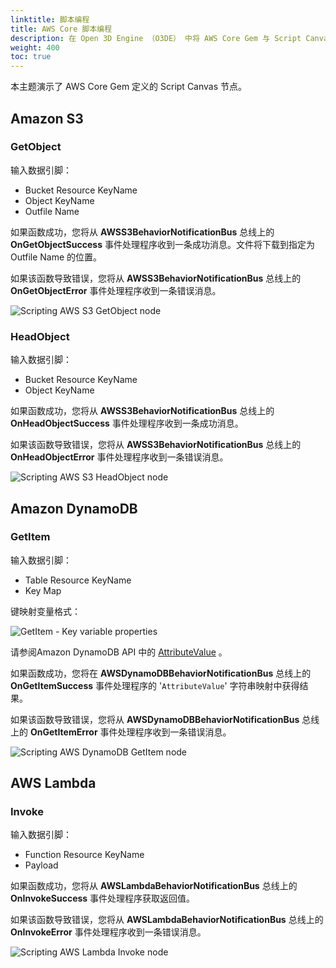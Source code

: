 ```yaml
---
linktitle: 脚本编程
title: AWS Core 脚本编程
description: 在 Open 3D Engine （O3DE） 中将 AWS Core Gem 与 Script Canvas 结合使用的示例。
weight: 400
toc: true
---
```


本主题演示了 AWS Core Gem 定义的 Script Canvas 节点。

## Amazon S3

### GetObject

输入数据引脚：

* Bucket Resource KeyName
* Object KeyName
* Outfile Name

如果函数成功，您将从 **AWSS3BehaviorNotificationBus** 总线上的 **OnGetObjectSuccess** 事件处理程序收到一条成功消息。文件将下载到指定为 Outfile Name 的位置。

如果该函数导致错误，您将从 **AWSS3BehaviorNotificationBus** 总线上的 **OnGetObjectError** 事件处理程序收到一条错误消息。

![Scripting AWS S3 GetObject node](/images/user-guide/gems/reference/aws/aws-core/scripting-s3-get-object.png)

### HeadObject

输入数据引脚：

* Bucket Resource KeyName
* Object KeyName

如果函数成功，您将从 **AWSS3BehaviorNotificationBus** 总线上的 **OnHeadObjectSuccess** 事件处理程序收到一条成功消息。

如果该函数导致错误，您将从 **AWSS3BehaviorNotificationBus** 总线上的 **OnHeadObjectError** 事件处理程序收到一条错误消息。

![Scripting AWS S3 HeadObject node](/images/user-guide/gems/reference/aws/aws-core/scripting-s3-head-object.png)

## Amazon DynamoDB

### GetItem

输入数据引脚：

* Table Resource KeyName
* Key Map

键映射变量格式：

![GetItem - Key variable properties](/images/user-guide/gems/reference/aws/aws-core/scripting-dynamodb-get-item-key-variable.png)

请参阅Amazon DynamoDB API 中的 [AttributeValue](https://docs.aws.amazon.com/amazondynamodb/latest/APIReference/API_AttributeValue.html) 。

如果函数成功，您将在 **AWSDynamoDBBehaviorNotificationBus** 总线上的 **OnGetItemSuccess** 事件处理程序的 '`AttributeValue`' 字符串映射中获得结果。

如果该函数导致错误，您将从 **AWSDynamoDBBehaviorNotificationBus** 总线上的 **OnGetItemError** 事件处理程序收到一条错误消息。

![Scripting AWS DynamoDB GetItem node](/images/user-guide/gems/reference/aws/aws-core/scripting-dynamodb-get-item.png)

## AWS Lambda

### Invoke

输入数据引脚：

* Function Resource KeyName
* Payload

如果函数成功，您将从 **AWSLambdaBehaviorNotificationBus** 总线上的 **OnInvokeSuccess** 事件处理程序获取返回值。

如果该函数导致错误，您将从 **AWSLambdaBehaviorNotificationBus** 总线上的 **OnInvokeError** 事件处理程序收到一条错误消息。

![Scripting AWS Lambda Invoke node](/images/user-guide/gems/reference/aws/aws-core/scripting-lambda-invoke.png)
